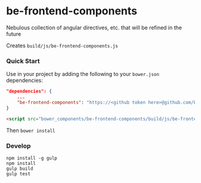 be-frontend-components
======================

Nebulous collection of angular directives, etc. that will be refined in the future

Creates `build/js/be-frontend-components.js`


### Quick Start

Use in your project by adding the following to your `bower.json` dependencies:

```json
"dependencies": {
    ...
    "be-frontend-components": "https://<github token here>@github.com/buildingenergy/be-frontend-components.git#master"
}
```

```html
<script src="bower_components/be-frontend-components/build/js/be-frontend-components.min.js"></script>
```

Then `bower install`

### Develop

```console
npm install -g gulp
npm install
gulp build
gulp test
```
